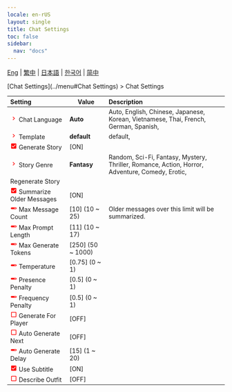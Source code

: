 ```yaml
---
locale: en-rUS
layout: single
title: Chat Settings
toc: false
sidebar:
  nav: "docs"
---
```

[Eng](/dancexr/menu/2025.4/chat/chat_settings) | [繁中](/tw/dancexr/menu/2025.4/chat/chat_settings) | [日本語](/jp/dancexr/menu/2025.4/chat/chat_settings) | [한국어](/kr/dancexr/menu/2025.4/chat/chat_settings) | [简中](/zh/dancexr/menu/2025.4/chat/chat_settings)

[Chat Settings](../menu#Chat Settings) > Chat Settings



| Setting | Value | Description |
| :--- | --- | :--- |
| <img src="/images/icon/ic_chevron.png" alt="chevron icon"/> Chat Language</nobr>| **Auto** | Auto, English, Chinese, Japanese, Korean, Vietnamese, Thai, French, German, Spanish,  |
| <img src="/images/icon/ic_chevron.png" alt="chevron icon"/> Template</nobr>| **default** | default,  |
| <img src="/images/icon/ic_check_on.png" alt="check on icon"/> Generate Story</nobr>| [ON] | 
| <img src="/images/icon/ic_chevron.png" alt="chevron icon"/> Story Genre</nobr>| **Fantasy** | Random, Sci-Fi, Fantasy, Mystery, Thriller, Romance, Action, Horror, Adventure, Comedy, Erotic,  |
|  Regenerate Story</nobr>|| 
| <img src="/images/icon/ic_check_on.png" alt="check on icon"/> Summarize Older Messages</nobr>| [ON] | 
| <img src="/images/icon/ic_slider.png" alt="slider icon"/> Max Message Count</nobr>| [10] (10 ~ 25) | Older messages over this limit will be summarized.
| <img src="/images/icon/ic_slider.png" alt="slider icon"/> Max Prompt Length</nobr>| [11] (10 ~ 17) | 
| <img src="/images/icon/ic_slider.png" alt="slider icon"/> Max Generate Tokens</nobr>| [250] (50 ~ 1000) | 
| <img src="/images/icon/ic_slider.png" alt="slider icon"/> Temperature</nobr>| [0.75] (0 ~ 1) | 
| <img src="/images/icon/ic_slider.png" alt="slider icon"/> Presence Penalty</nobr>| [0.5] (0 ~ 1) | 
| <img src="/images/icon/ic_slider.png" alt="slider icon"/> Frequency Penalty</nobr>| [0.5] (0 ~ 1) | 
| <img src="/images/icon/ic_check_off.png" alt="check off icon"/> Generate For Player</nobr>| [OFF] | 
| <img src="/images/icon/ic_check_off.png" alt="check off icon"/> Auto Generate Next</nobr>| [OFF] | 
| <img src="/images/icon/ic_slider.png" alt="slider icon"/> Auto Generate Delay</nobr>| [15] (1 ~ 20) | 
| <img src="/images/icon/ic_check_on.png" alt="check on icon"/> Use Subtitle</nobr>| [ON] | 
| <img src="/images/icon/ic_check_off.png" alt="check off icon"/> Describe Outfit</nobr>| [OFF] | 
